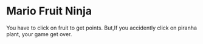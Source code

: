 # Mario Fruit Ninja
You have to click on fruit to get points.
But,If you accidently click on piranha plant, your game get over.




